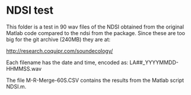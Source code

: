 NDSI test
=========

This folder is a test in 90 wav files of the NDSI obtained from the original Matlab code compared to the ndsi from the package. Since these are too big for the git archive (240MB) they are at: 

 http://research.coquipr.com/soundecology/

Each filename has the date and time, encoded as: LA##_YYYYMMDD-HHMMSS.wav

The file M-R-Merge-60S.CSV contains the results from the Matlab script NDSI.m.
